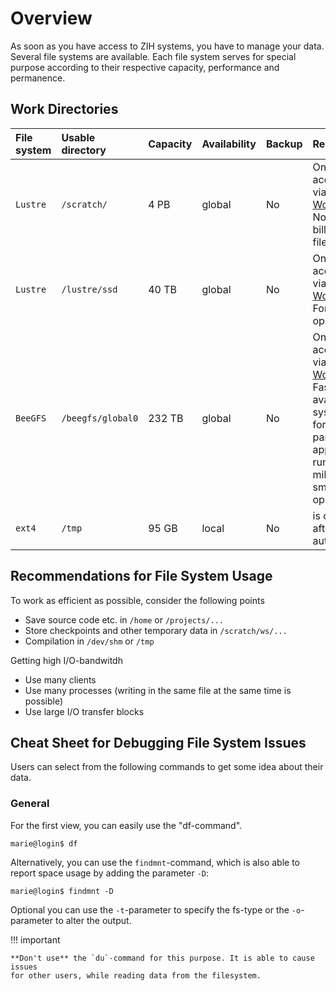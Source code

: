 # Overview

As soon as you have access to ZIH systems, you have to manage your data. Several file systems are
available. Each file system serves for special purpose according to their respective capacity,
performance and permanence.

## Work Directories

| File system | Usable directory  | Capacity | Availability | Backup | Remarks                                                                                                                                                         |
|:------------|:------------------|:---------|:-------------|:-------|:----------------------------------------------------------------------------------------------------------------------------------------------------------------|
| `Lustre`    | `/scratch/`       | 4 PB     | global       | No     | Only accessible via [Workspaces](workspaces.md). Not made for billions of files!                                                                                   |
| `Lustre`    | `/lustre/ssd`     | 40 TB    | global       | No     | Only accessible via [Workspaces](workspaces.md). For small I/O operations                                                                                          |
| `BeeGFS`    | `/beegfs/global0` | 232 TB   | global       | No     | Only accessible via [Workspaces](workspaces.md). Fastest available file system, only for large parallel applications running with millions of small I/O operations |
| `ext4`      | `/tmp`            | 95 GB    | local        | No     | is cleaned up after the job automatically  |

## Recommendations for File System Usage

To work as efficient as possible, consider the following points

- Save source code etc. in `/home` or `/projects/...`
- Store checkpoints and other temporary data in `/scratch/ws/...`
- Compilation in `/dev/shm` or `/tmp`

Getting high I/O-bandwitdh

- Use many clients
- Use many processes (writing in the same file at the same time is possible)
- Use large I/O transfer blocks

## Cheat Sheet for Debugging File System Issues

Users can select from the following commands to get some idea about
their data.

### General

For the first view, you can easily use the "df-command".

``` console
marie@login$ df
```

Alternatively, you can use the `findmnt`-command, which is also able to report space usage by adding the
parameter `-D`:

``` console
marie@login$ findmnt -D
```

Optional you can use the `-t`-parameter to specify the fs-type or the `-o`-parameter to alter the
output.

!!! important

    **Don't use** the `du`-command for this purpose. It is able to cause issues
    for other users, while reading data from the filesystem.
